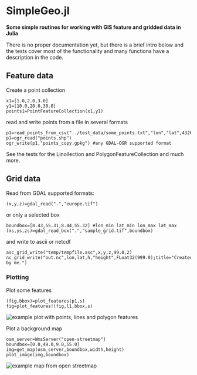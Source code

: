 # SimpleGeo.jl
__Some simple routines for working with GIS feature and gridded data in Julia__

There is no proper documentation yet, but there is a brief intro below and the tests cover most of the functionality and many functions have a description in the code.

## Feature data

Create a point collection
```
x1=[1.0,2.0,3.0]
y1=[10.0,20.0,30.0]
points1=PointFeatureCollection(x1,y1)
```
read and write points from a file in several formats
```
p1=read_points_from_csv("../test_data/some_points.txt","lon","lat",4326)
p1=ogr_read("points.shp")
ogr_write(p1,"points_copy.gpkg") #any GDAL-OGR supported format
```
See the tests for the Linollection and PolygonFeatureCollection and much more.

## Grid data

Read from GDAL supported formats:
```
(x,y,z)=gdal_read(".","europe.tif")
```
or only a selected box
```
boundbox=[8.43,55.31,8.44,55.32] #lon_min lat_min lon_max lat_max
(xs,ys,zs)=gdal_read_box(".","sample_grid.tif",boundbox)
```
and write to ascii or netcdf
```
asc_grid_write("temp/tempfile.asc",x,y,z,99.0,2)
nc_grid_write("out.nc",lon,lat,h,"height",FLoat32(999.0);title="Created by me.")
```

### Plotting

Plot some features
```
(fig,bbox)=plot_features(p1,s)
fig=plot_features!(fig,l1,bbox,s)
```

![example plot with points, lines and polygon features](https://github.com/robot144/SimpleGeo.jl/blob/main/figs/fig_test_features.png)

Plot a background map
```
osm_server=WmsServer("open-streetmap")
boundbox=[0.0,49.0,9.0,55.0]
img=get_map(osm_server,boundbox,width,height)
plot_image(img,boundbox)
```

![example map from open streetmap](https://github.com/robot144/SimpleGeo.jl/blob/main/figs/open_streetmap.png)





